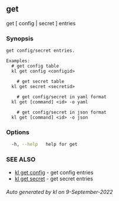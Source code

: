 ## get

get [ config | secret ] entries

### Synopsis

```
get config/secret entries.

Examples:
  # get config table
  kl get config <configid>

	# get secret table
  kl get secret <secretid>

	# get config/secret in yaml format
  kl get [command] <id> -o yaml

	# get config/secret in json format
  kl get [command] <id> -o json

```

### Options

```bash
  -h, --help   help for get
```

### SEE ALSO

* [kl get config](kl_get_config.md)  - get config entries
* [kl get secret](kl_get_secret.md)  - get secret entries

###### Auto generated by kl on 9-September-2022

